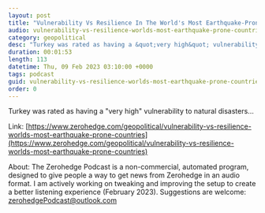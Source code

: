 ```yaml
---
layout: post
title: "Vulnerability Vs Resilience In The World's Most Earthquake-Prone Countries"
audio: vulnerability-vs-resilience-worlds-most-earthquake-prone-countries-0
category: geopolitical
desc: "Turkey was rated as having a &quot;very high&quot; vulnerability to natural disasters..."
duration: 00:01:53
length: 113
datetime: Thu, 09 Feb 2023 03:10:00 +0000
tags: podcast
guid: vulnerability-vs-resilience-worlds-most-earthquake-prone-countries-0
order: 0
---
```

Turkey was rated as having a &quot;very high&quot; vulnerability to natural disasters...

Link: [https://www.zerohedge.com/geopolitical/vulnerability-vs-resilience-worlds-most-earthquake-prone-countries](https://www.zerohedge.com/geopolitical/vulnerability-vs-resilience-worlds-most-earthquake-prone-countries)

About: The Zerohedge Podcast is a non-commercial, automated program, designed to give people a way to get news from Zerohedge in an audio format.  I am actively working on tweaking and improving the setup to create a better listening experience (February 2023).  Suggestions are welcome: [zerohedgePodcast@outlook.com](mailto:zerohedgePodcast@outlook.com)